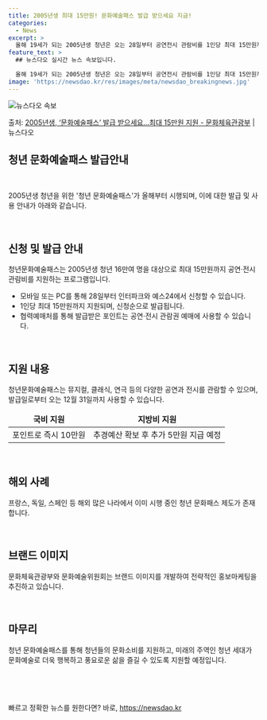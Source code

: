 ```yaml
---
title: 2005년생 최대 15만원! 문화예술패스 발급 받으세요 지금!
categories:
  - News
excerpt: >
  올해 19세가 되는 2005년생 청년은 오는 28일부터 공연전시 관람비를 1인당 최대 15만원까지 받을 수 …
feature_text: >
  ## 뉴스다오 실시간 뉴스 속보입니다.

  올해 19세가 되는 2005년생 청년은 오는 28일부터 공연전시 관람비를 1인당 최대 15만원까지 받을 수 …
image: 'https://newsdao.kr/res/images/meta/newsdao_breakingnews.jpg'
---
```


![뉴스다오 속보](https://newsdao.kr/res/images/meta/newsdao_breakingnews.jpg)

<p>출처: <a href="https://newsdao.kr/3390" rel="dofollow">2005년생, ‘문화예술패스’ 발급 받으세요…최대 15만원 지원 - 문화체육관광부</a> | 뉴스다오</p>

<h2 data-ke-size="size26">청년 문화예술패스 발급안내</h2>
<p data-ke-size="size16">&nbsp;</p>
2005년생 청년을 위한 '청년 문화예술패스'가 올해부터 시행되며, 이에 대한 발급 및 사용 안내가 아래와 같습니다.
<p data-ke-size="size16">&nbsp;</p>

<h2 data-ke-size="size24">신청 및 발급 안내</h2>
<p data-ke-size="size16">청년문화예술패스는 2005년생 청년 16만여 명을 대상으로 최대 15만원까지 공연·전시 관람비를 지원하는 프로그램입니다.</p>
<ul>
<li>모바일 또는 PC를 통해 28일부터 인터파크와 예스24에서 신청할 수 있습니다.</li>
<li>1인당 최대 15만원까지 지원되며, 신청순으로 발급됩니다.</li>
<li>협력예매처를 통해 발급받은 포인트는 공연·전시 관람권 예매에 사용할 수 있습니다.</li>
</ul>
<p data-ke-size="size16">&nbsp;</p>

<h2 data-ke-size="size24">지원 내용</h2>
<p data-ke-size="size16">청년문화예술패스는 뮤지컬, 클래식, 연극 등의 다양한 공연과 전시를 관람할 수 있으며, 발급일로부터 오는 12월 31일까지 사용할 수 있습니다.</p>
<table>
<thead>
<tr>
<td style="text-align: center; height: 17px;"><b>국비 지원</b></td>
<td style="text-align: center; height: 17px;"><b>지방비 지원</b></td>
</tr>
</thead>
<tbody>
<tr>
<td style="text-align: center; height: 17px;">포인트로 즉시 10만원</td>
<td style="text-align: center; height: 17px;">추경예산 확보 후 추가 5만원 지급 예정</td>
</tr>
</tbody>
</table>
<p data-ke-size="size16">&nbsp;</p>

<h2 data-ke-size="size24">해외 사례</h2>
<p data-ke-size="size16">프랑스, 독일, 스페인 등 해외 많은 나라에서 이미 시행 중인 청년 문화패스 제도가 존재합니다.</p>
<p data-ke-size="size16">&nbsp;</p>

<h2 data-ke-size="size24">브랜드 이미지</h2>
<p data-ke-size="size16">문화체육관광부와 문화예술위원회는 브랜드 이미지를 개발하여 전략적인 홍보마케팅을 추진하고 있습니다.</p>
<p data-ke-size="size16">&nbsp;</p>

<h2 data-ke-size="size24">마무리</h2>
<p data-ke-size="size16">청년 문화예술패스를 통해 청년들의 문화소비를 지원하고, 미래의 주역인 청년 세대가 문화예술로 더욱 행복하고 풍요로운 삶을 즐길 수 있도록 지원할 예정입니다.</p>
<p data-ke-size="size16">&nbsp;</p>
<p data-ke-size="size16">&nbsp;</p> 

빠르고 정확한 뉴스를 원한다면? 바로, <a href="https://newsdao.kr" rel="dofollow">https://newsdao.kr</a>


